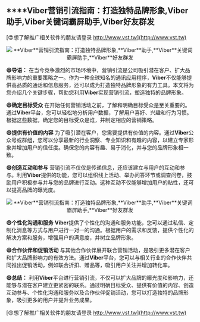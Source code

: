 ## ****Viber**营销引流指南：打造独特品牌形象,**Viber**助手,**Viber**关键词霸屏助手,**Viber**好友群发**

[😍想了解推广相关软件的朋友请登录 http://www.vst.tw](http://www.vst.tw)

 <center><img src="https://vst.tw/MP4/tuiguang/png/7.png" alt="**Viber**营销引流指南：打造独特品牌形象,**Viber**助手,**Viber**关键词霸屏助手,**Viber**好友群发"></center>

**😄导语：**
在当今竞争激烈的市场环境中，营销引流是公司吸引潜在客户、扩大品牌影响力的重要策略之一。作为一种全球知名的通讯应用程序，**Viber**不仅能够提供高品质的通话和信息服务，还可以成为打造独特品牌形象的有力工具。本文将为您介绍几个关键步骤，帮助您利用**Viber**实现营销引流，塑造独特的品牌形象。

**😄确定目标受众**
在开始任何营销活动之前，了解和明确目标受众是至关重要的。通过**Viber**平台，您可以轻松地分析用户数据，了解用户喜好、兴趣和行为习惯。根据这些数据，确定您的目标受众是谁，并制定相应的营销策略。

**😄提供有价值的内容**
为了吸引潜在客户，您需要提供有价值的内容。通过**Viber**公众号或群组，您可以分享最新的行业洞察、专业知识和有趣的内容，以建立专家形象并增加用户的信任度。确保您的内容有趣、易于消化，并与您的品牌形象相一致。

**😄创造互动和参与**
营销引流不仅仅是传递信息，还应该建立与用户的互动和参与。利用**Viber**提供的功能，您可以组织线上活动、举办问答环节或调查问卷，鼓励用户积极参与并与您的品牌进行互动。这种互动不仅能够增加用户的粘性，还可以提高品牌的曝光度。

 <center><img src="https://vst.tw/MP4/tuiguang/png/1.png" alt="**Viber**营销引流指南：打造独特品牌形象,**Viber**助手,**Viber**关键词霸屏助手,**Viber**好友群发"></center>

**😄个性化沟通和服务**
**Viber**提供了个性化的沟通和服务功能，您可以通过私信、定制化消息等方式与用户进行一对一的沟通。根据用户的需求和反馈，提供个性化的解决方案和服务，增强用户的满意度，并树立品牌形象。

**😄合作伙伴和促销活动**
与其他合作伙伴展开联合营销活动，是吸引更多潜在客户和扩大品牌影响力的有效方法。通过**Viber**平台，您可以与相关行业的合作伙伴共同推出促销活动，例如联合折扣、赠品等，吸引用户关注并增加转化率。

**😄总结：**
利用**Viber**平台进行营销引流，不仅可以扩大品牌的曝光度和影响力，还能够与潜在客户建立更紧密的联系。通过明确目标受众、提供有价值的内容、创造互动参与、个性化沟通和服务以及合作伙伴促销活动，您可以打造独特的品牌形象，吸引更多的用户并提升业务成果。

[😍想了解推广相关软件的朋友请登录 http://www.vst.tw](http://www.vst.tw)



